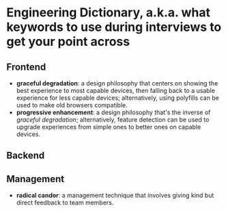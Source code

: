 # Engineering Dictionary, a.k.a. what keywords to use during interviews to get your point across

## Frontend

- **graceful degradation**: a design philosophy that centers on showing the best experience to most capable devices, then falling back to a usable experience for less capable devices; alternatively, using polyfills can be used to make old browsers compatible.
- **progressive enhancement**: a design philosophy that's the inverse of *graceful degradation*; alternatively, feature detection can be used to upgrade experiences from simple ones to better ones on capable devices.

## Backend

## Management

- **radical candor**: a management technique that involves giving kind but direct feedback to team members.
